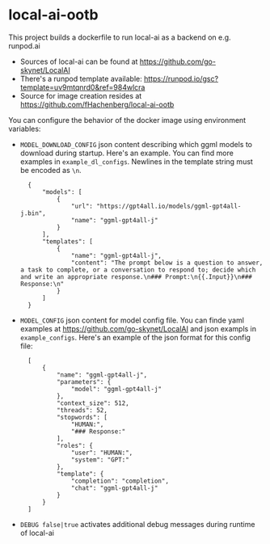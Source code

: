 # local-ai-ootb

This project builds a dockerfile to run local-ai as a backend on e.g. runpod.ai

* Sources of local-ai can be found at https://github.com/go-skynet/LocalAI
* There's a runpod template available: https://runpod.io/gsc?template=uv9mtqnrd0&ref=984wlcra
* Source for image creation resides at https://github.com/fHachenberg/local-ai-ootb

You can configure the behavior of the docker image using environment variables:

- `MODEL_DOWNLOAD_CONFIG` json content describing which ggml models to download during startup.
                          Here's an example. You can find more examples in `example_dl_configs`.
                          Newlines in the template string must be encoded as `\n`.

        {
            "models": [
                {
                    "url": "https://gpt4all.io/models/ggml-gpt4all-j.bin",
                    "name": "ggml-gpt4all-j"
                }
            ],
            "templates": [
                {
                    "name": "ggml-gpt4all-j",
                    "content": "The prompt below is a question to answer, a task to complete, or a conversation to respond to; decide which and write an appropriate response.\n### Prompt:\n{{.Input}}\n### Response:\n"
                }
            ]
        }

                          

- `MODEL_CONFIG` json content for model config file. You can finde yaml examples at 
                 https://github.com/go-skynet/LocalAI and json exampls in `example_configs`.
                 Here's an example of the json format for this config file:

        [
            {
                "name": "ggml-gpt4all-j",
                "parameters": {
                    "model": "ggml-gpt4all-j"
                },
                "context_size": 512,
                "threads": 52,
                "stopwords": [
                    "HUMAN:",
                    "### Response:"
                ],
                "roles": {
                    "user": "HUMAN:",
                    "system": "GPT:"
                },
                "template": {
                    "completion": "completion",
                    "chat": "ggml-gpt4all-j"
                }
            }
        ]
- `DEBUG false|true` activates additional debug messages during runtime of local-ai

